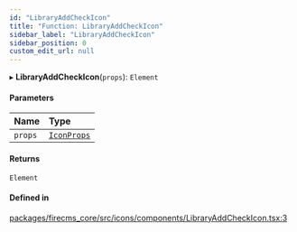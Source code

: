```yaml
---
id: "LibraryAddCheckIcon"
title: "Function: LibraryAddCheckIcon"
sidebar_label: "LibraryAddCheckIcon"
sidebar_position: 0
custom_edit_url: null
---
```


▸ **LibraryAddCheckIcon**(`props`): `Element`

#### Parameters

| Name | Type |
| :------ | :------ |
| `props` | [`IconProps`](../types/IconProps.md) |

#### Returns

`Element`

#### Defined in

[packages/firecms_core/src/icons/components/LibraryAddCheckIcon.tsx:3](https://github.com/FireCMSco/firecms/blob/d45f3739/packages/firecms_core/src/icons/components/LibraryAddCheckIcon.tsx#L3)
